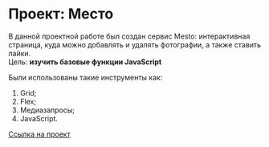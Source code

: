 # Проект: Место
  
  В данной проектной работе был создан сервис Mesto: интерактивная страница, куда можно добавлять и удалять фотографии, а также ставить лайки.  
  Цель: **изучить базовые функции JavaScript**
  
  Были использованы такие инструменты как:  
  1. Grid;
  2. Flex;
  3. Медиазапросы;
  4. JavaScript.  
    
[Ссылка на проект](https://lolewkaa.github.io/mesto)

